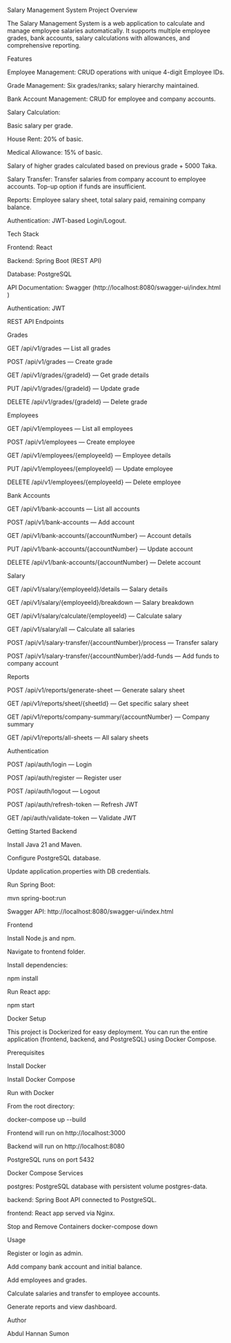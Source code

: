 Salary Management System
Project Overview

The Salary Management System is a web application to calculate and manage employee salaries automatically. It supports multiple employee grades, bank accounts, salary calculations with allowances, and comprehensive reporting.

Features

Employee Management: CRUD operations with unique 4-digit Employee IDs.

Grade Management: Six grades/ranks; salary hierarchy maintained.

Bank Account Management: CRUD for employee and company accounts.

Salary Calculation:

Basic salary per grade.

House Rent: 20% of basic.

Medical Allowance: 15% of basic.

Salary of higher grades calculated based on previous grade + 5000 Taka.

Salary Transfer: Transfer salaries from company account to employee accounts. Top-up option if funds are insufficient.

Reports: Employee salary sheet, total salary paid, remaining company balance.

Authentication: JWT-based Login/Logout.

Tech Stack

Frontend: React

Backend: Spring Boot (REST API)

Database: PostgreSQL

API Documentation: Swagger (http://localhost:8080/swagger-ui/index.html
)

Authentication: JWT

REST API Endpoints

Grades

GET /api/v1/grades — List all grades

POST /api/v1/grades — Create grade

GET /api/v1/grades/{gradeId} — Get grade details

PUT /api/v1/grades/{gradeId} — Update grade

DELETE /api/v1/grades/{gradeId} — Delete grade

Employees

GET /api/v1/employees — List all employees

POST /api/v1/employees — Create employee

GET /api/v1/employees/{employeeId} — Employee details

PUT /api/v1/employees/{employeeId} — Update employee

DELETE /api/v1/employees/{employeeId} — Delete employee

Bank Accounts

GET /api/v1/bank-accounts — List all accounts

POST /api/v1/bank-accounts — Add account

GET /api/v1/bank-accounts/{accountNumber} — Account details

PUT /api/v1/bank-accounts/{accountNumber} — Update account

DELETE /api/v1/bank-accounts/{accountNumber} — Delete account

Salary

GET /api/v1/salary/{employeeId}/details — Salary details

GET /api/v1/salary/{employeeId}/breakdown — Salary breakdown

GET /api/v1/salary/calculate/{employeeId} — Calculate salary

GET /api/v1/salary/all — Calculate all salaries

POST /api/v1/salary-transfer/{accountNumber}/process — Transfer salary

POST /api/v1/salary-transfer/{accountNumber}/add-funds — Add funds to company account

Reports

POST /api/v1/reports/generate-sheet — Generate salary sheet

GET /api/v1/reports/sheet/{sheetId} — Get specific salary sheet

GET /api/v1/reports/company-summary/{accountNumber} — Company summary

GET /api/v1/reports/all-sheets — All salary sheets

Authentication

POST /api/auth/login — Login

POST /api/auth/register — Register user

POST /api/auth/logout — Logout

POST /api/auth/refresh-token — Refresh JWT

GET /api/auth/validate-token — Validate JWT

Getting Started
Backend

Install Java 21 and Maven.

Configure PostgreSQL database.

Update application.properties with DB credentials.

Run Spring Boot:

mvn spring-boot:run


Swagger API: http://localhost:8080/swagger-ui/index.html

Frontend

Install Node.js and npm.

Navigate to frontend folder.

Install dependencies:

npm install


Run React app:

npm start

Docker Setup

This project is Dockerized for easy deployment. You can run the entire application (frontend, backend, and PostgreSQL) using Docker Compose.

Prerequisites

Install Docker

Install Docker Compose

Run with Docker

From the root directory:

docker-compose up --build


Frontend will run on http://localhost:3000

Backend will run on http://localhost:8080

PostgreSQL runs on port 5432

Docker Compose Services

postgres: PostgreSQL database with persistent volume postgres-data.

backend: Spring Boot API connected to PostgreSQL.

frontend: React app served via Nginx.

Stop and Remove Containers
docker-compose down

Usage

Register or login as admin.

Add company bank account and initial balance.

Add employees and grades.

Calculate salaries and transfer to employee accounts.

Generate reports and view dashboard.

Author

Abdul Hannan Sumon
